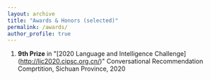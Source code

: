 ```yaml
---
layout: archive
title: "Awards & Honors (selected)"
permalink: /awards/
author_profile: true
---
```

1. **9th Prize** in "[2020 Language and Intelligence Challenge] (http://lic2020.cipsc.org.cn/)" Conversational Recommendation Comprtition, Sichuan Province, 2020







